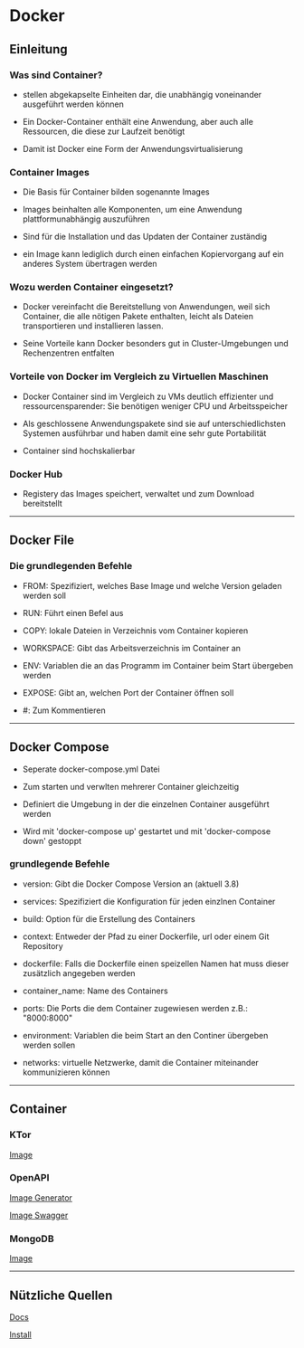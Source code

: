 # Docker

## Einleitung

### Was sind Container?

- stellen abgekapselte Einheiten dar, die unabhängig voneinander ausgeführt werden können

- Ein Docker-Container enthält eine Anwendung, aber auch alle Ressourcen, die diese zur Laufzeit benötigt

- Damit ist Docker eine Form der Anwendungsvirtualisierung

### Container Images

- Die Basis für Container bilden sogenannte Images

- Images beinhalten alle Komponenten, um eine Anwendung plattformunabhängig auszuführen

- Sind für die Installation und das Updaten der Container zuständig

- ein Image kann lediglich durch einen einfachen Kopiervorgang auf ein anderes System übertragen werden

### Wozu werden Container eingesetzt?

- Docker vereinfacht die Bereitstellung von Anwendungen, weil sich Container, die alle nötigen Pakete enthalten, leicht als Dateien transportieren und installieren lassen.

- Seine Vorteile kann Docker besonders gut in Cluster-Umgebungen und Rechenzentren entfalten

### Vorteile von Docker im Vergleich zu Virtuellen Maschinen

- Docker Container sind im Vergleich zu VMs deutlich effizienter und ressourcensparender: Sie benötigen weniger CPU und Arbeitsspeicher

- Als geschlossene Anwendungspakete sind sie auf unterschiedlichsten Systemen ausführbar und haben damit eine sehr gute Portabilität

- Container sind hochskalierbar

### Docker Hub

- Registery das Images speichert, verwaltet und zum Download bereitstellt

---

## Docker File

### Die grundlegenden Befehle

- FROM: Spezifiziert, welches Base Image und welche Version geladen werden soll

- RUN: Führt einen Befel aus

- COPY: lokale Dateien in Verzeichnis vom Container kopieren

- WORKSPACE: Gibt das Arbeitsverzeichnis im Container an

- ENV: Variablen die an das Programm im Container beim Start übergeben werden

- EXPOSE: Gibt an, welchen Port der Container öffnen soll

- \#: Zum Kommentieren

---

## Docker Compose

- Seperate docker-compose.yml Datei

- Zum starten und verwlten mehrerer Container gleichzeitig

- Definiert die Umgebung in der die einzelnen Container ausgeführt werden

- Wird mit 'docker-compose up' gestartet und mit 'docker-compose down' gestoppt

### grundlegende Befehle

- version: Gibt die Docker Compose Version an (aktuell 3.8)

- services: Spezifiziert die Konfiguration für jeden einzlnen Container

- build: Option für die Erstellung des Containers

- context: Entweder der Pfad zu einer Dockerfile, url oder einem Git Repository

- dockerfile: Falls die Dockerfile einen speizellen Namen hat muss dieser zusätzlich angegeben werden

- container_name: Name des Containers

- ports: Die Ports die dem Container zugewiesen werden z.B.: "8000:8000"

- environment: Variablen die beim Start an den Continer übergeben werden sollen

- networks: virtuelle Netzwerke, damit die Container miteinander kommunizieren können

---

## Container

### KTor

[Image](https://ktor.io/docs/docker.html)

### OpenAPI

[Image Generator](https://hub.docker.com/r/openapitools/openapi-generator#openapi-generator)

[Image Swagger](https://hub.docker.com/r/swaggerapi/swagger-ui)

### MongoDB

[Image](https://hub.docker.com/_/mongo)

---

## Nützliche Quellen

[Docs](https://docs.docker.com/)

[Install](https://docs.docker.com/desktop/)
